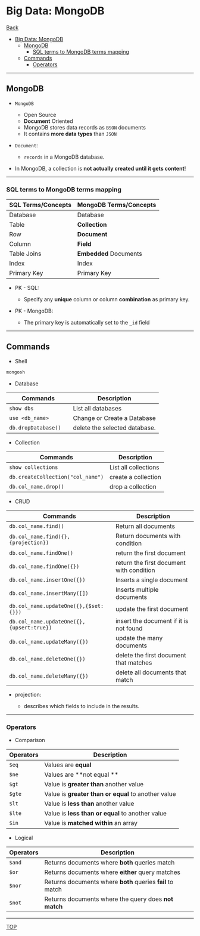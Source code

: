 # Big Data: MongoDB

[Back](../index.md)

- [Big Data: MongoDB](#big-data-mongodb)
  - [MongoDB](#mongodb)
    - [SQL terms to MongoDB terms mapping](#sql-terms-to-mongodb-terms-mapping)
  - [Commands](#commands)
    - [Operators](#operators)

---

## MongoDB

- `MongoDB`

  - Open Source
  - **Document** Oriented
  - MongoDB stores data records as `BSON` documents
  - It contains **more data types** than `JSON`

- `Document`:

  - `records` in a MongoDB database.

- In MongoDB, a collection is **not actually created until it gets content**!

---

### SQL terms to MongoDB terms mapping

| SQL Terms/Concepts | MongoDB Terms/Concepts |
| ------------------ | ---------------------- |
| Database           | Database               |
| Table              | **Collection**         |
| Row                | **Document**           |
| Column             | **Field**              |
| Table Joins        | **Embedded** Documents |
| Index              | Index                  |
| Primary Key        | Primary Key            |

- PK - SQL:

  - Specify any **unique** column or column **combination** as primary key.

- PK - MongoDB:
  - The primary key is automatically set to the `_id` field

---

## Commands

- Shell

```sh
mongosh
```

- Database

| Commands              | Description                   |
| --------------------- | ----------------------------- |
| `show dbs`            | List all databases            |
| `use <db_name>`       | Change or Create a Database   |
| `db.dropDatabase()  ` | delete the selected database. |

- Collection

| Commands                          | Description          |
| --------------------------------- | -------------------- |
| `show collections`                | List all collections |
| `db.createCollection("col_name")` | create a collection  |
| `db.col_name.drop()  `            | drop a collection    |

- CRUD

| Commands                                  | Description                              |
| ----------------------------------------- | ---------------------------------------- |
| `db.col_name.find()`                      | Return all documents                     |
| `db.col_name.find({}, {projection})`      | Return documents with condition          |
| `db.col_name.findOne()`                   | return the first document                |
| `db.col_name.findOne({})`                 | return the first document with condition |
| `db.col_name.insertOne({})`               | Inserts a single document                |
| `db.col_name.insertMany([])`              | Inserts multiple documents               |
| `db.col_name.updateOne({},{$set:{}})`     | update the first document                |
| `db.col_name.updateOne({},{upsert:true})` | insert the document if it is not found   |
| `db.col_name.updateMany({})`              | update the many documents                |
| `db.col_name.deleteOne({})`               | delete the first document that matches   |
| `db.col_name.deleteMany({})`              | delete all documents that match          |

- projection:

  - describes which fields to include in the results.

---

### Operators

- Comparison

| Operators | Description                                         |
| --------- | --------------------------------------------------- |
| `$eq`     | Values are **equal**                                |
| `$ne`     | Values are **not equal **                           |
| `$gt`     | Value is **greater than** another value             |
| `$gte`    | Value is **greater than or equal** to another value |
| `$lt`     | Value is **less than** another value                |
| `$lte`    | Value is **less than or equal** to another value    |
| `$in`     | Value is **matched within** an array                |

- Logical

| Operators | Description                                                |
| --------- | ---------------------------------------------------------- |
| `$and`    | Returns documents where **both** queries match             |
| `$or`     | Returns documents where **either** query matches           |
| `$nor`    | Returns documents where **both** queries **fail** to match |
| `$not`    | Returns documents where the query does **not match**       |

---

[TOP](#big-data-mongodb)
